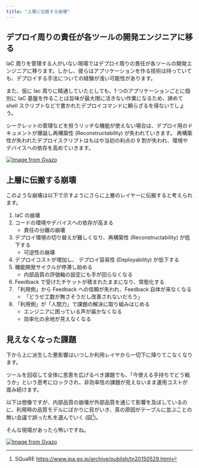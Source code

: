 ```yaml
---
title: "上層に伝搬する崩壊"
---
```


## デプロイ周りの責任が各ツールの開発エンジニアに移る

IaC 周りを管理する人がいない現場ではデプロイ周りの責任が各ツールの開発エンジニアに移ります。しかし、彼らはアプリケーションを作る技術は持っていても、デプロイする手法についての経験が浅い可能性があります。

また、仮に Iac 周りに精通していたとしても、1 つのアプリケーションごとに個別に IaC 基盤を作ることは旨味が最大限に活きない作業になるため、諦めて shell スクリプトなどで書かれたデプロイコマンドに頼らざるを得ないでしょう。

シークレットの管理などを担うリッチな機能が使えない場合は、デプロイ用のドキュメントが爆誕し再構築性 (Reconstructability) が失われていきます。 再構築性が失われたデプロイスクリプトはもはや当初の利点の 9 割が失われ、環境やデバイスへの依存を高めていきます。

[![Image from Gyazo](https://i.gyazo.com/b6397026ee6302430ede98405446307e.png)](https://gyazo.com/b6397026ee6302430ede98405446307e)

## 上層に伝搬する崩壊

このような崩壊は以下で示すようにさらに上層のレイヤーに伝搬すると考えられます。

1. IaC の崩壊
1. コードの環境やデバイスへの依存が高まる
   - 責任の分離の崩壊
1. デプロイ環境の切り替えが難しくなり、再構築性 (Reconstructability) が低下する
   - 可逆性の崩壊
1. デプロイコストが増加し、 デプロイ容易性 (Deployability) が低下する
1. 機能開発サイクルが停滞し始める
   - 内部品質の評価軸の設定にも手が回らなくなる
1. Feedback で受けたチケットが積まれたままになり、常態化する
1. 「利用側」から Feedback への信頼が失われ、Feedback 自体が来なくなる
   - 「どうせ工数が無さそうだし改善されないだろう」
1. 「利用側」が「人間力」で課題の解決に取り組みはじめる
   - エンジニアに困っている声が届かなくなる
   - 効率化の余地が見えなくなる

## 見えなくなった課題

下から上に派生した悪影響はいつしか利用レイヤから一切下に降りてこなくなります。

ツールを回収して全体に恩恵を広げるべき課題でも、「今使える手持ちでどう戦うか」という思考にロックされ、非効率性の課題が見えないまま運用コストが嵩み続けます。

以下は想像ですが、内部品質の崩壊が外部品質を通じて影響を及ぼしているのに、利用時の品質モデルにばかりに目がいき、真の原因がテーブルに並ぶことの無い会議で誤った札を選んでいく (図[^SQuaRE])。

そんな現場があったら怖いですね。

[![Image from Gyazo](https://i.gyazo.com/2d521007aa9077bc93cdb6b826be2058.png)](https://gyazo.com/2d521007aa9077bc93cdb6b826be2058)

[^SQuaRE]: SQuaRE https://www.ipa.go.jp/archive/publish/tn20150529.html
